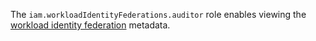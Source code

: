 The `iam.workloadIdentityFederations.auditor` role enables viewing the [workload identity federation](../../../iam/concepts/workload-identity.md) metadata.
